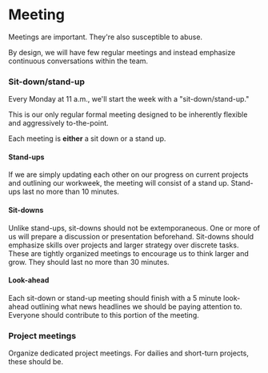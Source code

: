 # Meeting

Meetings are important. They're also susceptible to abuse.

By design, we will have few regular meetings and instead emphasize continuous conversations within the team.

### Sit-down/stand-up

Every Monday at 11 a.m., we'll start the week with a "sit-down/stand-up."

This is our only regular formal meeting designed to be inherently flexible and aggressively to-the-point.

Each meeting is **either** a sit down or a stand up.

#### Stand-ups

If we are simply updating each other on our progress on current projects and outlining our workweek, the meeting will consist of a stand up. Stand-ups last no more than 10 minutes.

#### Sit-downs

Unlike stand-ups, sit-downs should not be extemporaneous. One or more of us will prepare a discussion or presentation beforehand. Sit-downs should emphasize skills over projects and larger strategy over discrete tasks. These are tightly organized meetings to encourage us to think larger and grow. They should last no more than 30 minutes.

#### Look-ahead

Each sit-down or stand-up meeting should finish with a 5 minute look-ahead outlining what news headlines we should be paying attention to. Everyone should contribute to this portion of the meeting.

### Project meetings

Organize dedicated project meetings. For dailies and short-turn projects, these should be.





